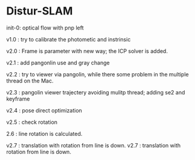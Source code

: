 # Distur-SLAM

init-0: optical flow with pnp left

v1.0 : try to calibrate the photometic and instrinsic

v2.0 : Frame is parameter with new way; the ICP solver is added.

v2.1 : add pangonlin use and gray change

v2.2 : try to viewer via pangolin, while there some problem in the multiple thread on the Mac.

v2.3 : pangolin viewer trajectery avoiding mulitp thread; adding se2 and keyframe

v2.4 : pose direct optimization

v2.5 : check rotation

2.6 : line rotation is calculated.

v2.7 : translation with rotation from line is down. v2.7 : translation with rotation from line is down.